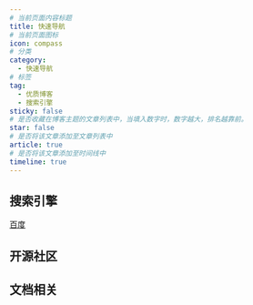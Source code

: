 ```yaml
---
# 当前页面内容标题
title: 快速导航
# 当前页面图标
icon: compass
# 分类
category:
  - 快速导航
# 标签
tag:
  - 优质博客
  - 搜索引擎
sticky: false
# 是否收藏在博客主题的文章列表中，当填入数字时，数字越大，排名越靠前。
star: false
# 是否将该文章添加至文章列表中
article: true
# 是否将该文章添加至时间线中
timeline: true
---
```


## 搜索引擎

[百度]([http：//www.baidu.com](https://www.baidu.com/))

## 开源社区


## 文档相关





